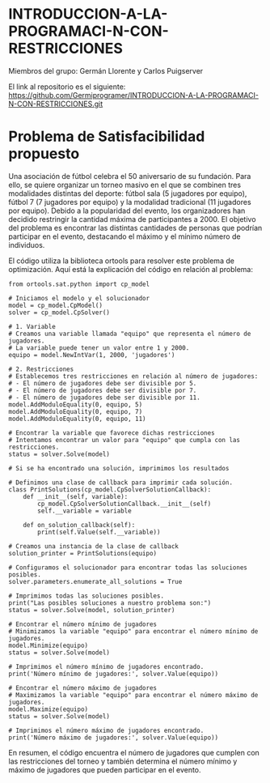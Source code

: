 # INTRODUCCION-A-LA-PROGRAMACI-N-CON-RESTRICCIONES

Miembros del grupo: Germán Llorente y Carlos Puigserver

El link al repositorio es el siguiente: https://github.com/Germiprogramer/INTRODUCCION-A-LA-PROGRAMACI-N-CON-RESTRICCIONES.git

# Problema de Satisfacibilidad propuesto

Una asociación de fútbol celebra el 50 aniversario de su fundación. Para ello, se quiere organizar un torneo masivo en el que se combinen tres modalidades distintas del deporte: fútbol sala (5 jugadores por equipo), fútbol 7 (7 jugadores por equipo) y la modalidad tradicional (11 jugadores por equipo). Debido a la popularidad del evento, los organizadores han decidido restringir la cantidad máxima de participantes a 2000. El objetivo del problema es encontrar las distintas cantidades de personas que podrían participar en el evento, destacando el máximo y el mínimo número de individuos.

El código utiliza la biblioteca ortools para resolver este problema de optimización. Aquí está la explicación del código en relación al problema:

    from ortools.sat.python import cp_model
    
    # Iniciamos el modelo y el solucionador
    model = cp_model.CpModel()
    solver = cp_model.CpSolver()
    
    # 1. Variable
    # Creamos una variable llamada "equipo" que representa el número de jugadores.
    # La variable puede tener un valor entre 1 y 2000.
    equipo = model.NewIntVar(1, 2000, 'jugadores')
    
    # 2. Restricciones
    # Establecemos tres restricciones en relación al número de jugadores:
    # - El número de jugadores debe ser divisible por 5.
    # - El número de jugadores debe ser divisible por 7.
    # - El número de jugadores debe ser divisible por 11.
    model.AddModuloEquality(0, equipo, 5)
    model.AddModuloEquality(0, equipo, 7)
    model.AddModuloEquality(0, equipo, 11)
    
    # Encontrar la variable que favorece dichas restricciones
    # Intentamos encontrar un valor para "equipo" que cumpla con las restricciones.
    status = solver.Solve(model)
    
    # Si se ha encontrado una solución, imprimimos los resultados
    
    # Definimos una clase de callback para imprimir cada solución.
    class PrintSolutions(cp_model.CpSolverSolutionCallback):
        def __init__(self, variable):
            cp_model.CpSolverSolutionCallback.__init__(self)
            self.__variable = variable
    
        def on_solution_callback(self):
            print(self.Value(self.__variable))
    
    # Creamos una instancia de la clase de callback
    solution_printer = PrintSolutions(equipo)
    
    # Configuramos el solucionador para encontrar todas las soluciones posibles.
    solver.parameters.enumerate_all_solutions = True
    
    # Imprimimos todas las soluciones posibles.
    print("Las posibles soluciones a nuestro problema son:")
    status = solver.Solve(model, solution_printer)
    
    # Encontrar el número mínimo de jugadores
    # Minimizamos la variable "equipo" para encontrar el número mínimo de jugadores.
    model.Minimize(equipo)
    status = solver.Solve(model)
    
    # Imprimimos el número mínimo de jugadores encontrado.
    print('Número mínimo de jugadores:', solver.Value(equipo))
    
    # Encontrar el número máximo de jugadores
    # Maximizamos la variable "equipo" para encontrar el número máximo de jugadores.
    model.Maximize(equipo)
    status = solver.Solve(model)
    
    # Imprimimos el número máximo de jugadores encontrado.
    print('Número máximo de jugadores:', solver.Value(equipo))

En resumen, el código encuentra el número de jugadores que cumplen con las restricciones del torneo y también determina el número mínimo y máximo de jugadores que pueden participar en el evento.
